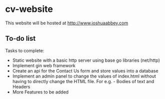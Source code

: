 # cv-website
This website will be hosted at http://www.joshuaabbey.com
## To-do list
Tasks to complete:
* Static website with a basic http server using base go libraries (net/http)
* Implement gin web framework
* Create an api for the Contact Us form and store values into a database
* Implement an admin panel to change the values of index.html without having to directly change the HTML file. For e.g. - Bodies of text and Headers
* More Features to be added
